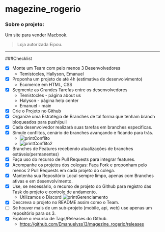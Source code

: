 # magezine_rogerio
### Sobre o projeto:
Um site para vender Macbook.
> Loja autorizada Eipou.
---
###Checklist
- [x] Monte um Team com pelo menos 3 Desenvolvedores
  * Temistocles, Hallyson, Emanuel
- [x] Proponha um projeto de até 4h (estimativa de desenvolvimento)
  * Ecomerce em HTML, CSS
- [x] Segmente as Grandes Tarefas entre os desenvolvedores
  * Temistocles - página about us
  * Halyson - página help center
  * Emanuel - main 
- [x] Crie o Projeto no Github
- [x] Organize uma Estratégia de Branches de tal forma que tenham branch bloqueados para push/pull
- [x] Cada desenvolvedor realizará suas tarefas em branches específicas.
- [x] Simule conflitos, cenário de branches avançando e ficando para trás. 
  *  ![printConflito](https://media.discordapp.net/attachments/958789294976274455/958821931501637712/Captura_de_Tela_32.png?width=852&height=479)
  *  ![printConflito2](https://i.imgur.com/XSCNtgK.png)
- [x] Branches de Features recebendo atualizações de branches estáveis(permanentes)
- [x] Faça uso do recurso de Pull Requests para integrar features.
- [x] Acompanhe os projetos dos colegas: Faça Fork e proponham pelo menos 2 Pull Requests em cada projeto do colega.
- [x] Mantenha sua Repositório Local sempre limpo, apenas com Branches ativas e em desenvolvimento.
- [x] Use, se necessário, o recurso de projeto do Github para registro das Task do projeto e controle de andamento.
  * Utilizamos o Discord
![printGerenciamento](https://i.imgur.com/0gDEXmJ.png)
- [x] Descreva o projeto no README assim como o Team.
- [ ] Se houver mais de um sub-projeto (mobile, api, web) use apenas um repositório para os 3.
- [x] Explore o recurso de Tags/Releases do Github.
  * https://github.com/Emanuelvss13/magezine_rogerio/releases

